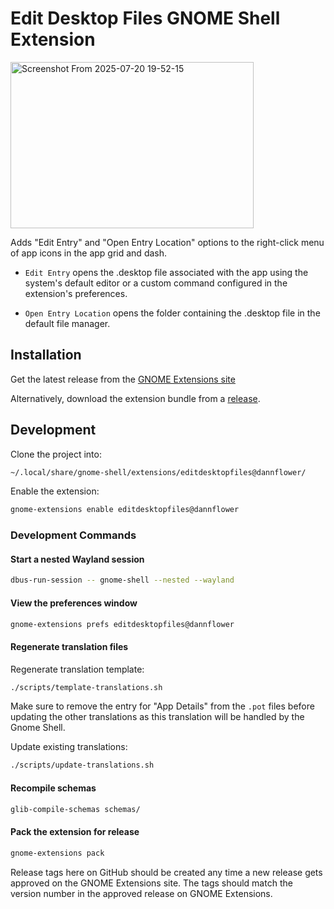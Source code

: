 # Edit Desktop Files GNOME Shell Extension

<img width="389" height="266" alt="Screenshot From 2025-07-20 19-52-15" src="https://github.com/user-attachments/assets/40b702d2-2121-497f-93c5-87bc7840292d" />

Adds "Edit Entry" and "Open Entry Location" options to the right-click menu of app icons in the app grid and dash.

- `Edit Entry` opens the .desktop file associated with the app using the system's default editor or a custom command configured in the extension's preferences.

- `Open Entry Location` opens the folder containing the .desktop file in the default file manager.

## Installation

Get the latest release from the [GNOME Extensions site](https://extensions.gnome.org/extension/7397/edit-desktop-files/)

Alternatively, download the extension bundle from a [release](https://github.com/Dannflower/edit-desktop-files/releases).

## Development

Clone the project into:
```sh
~/.local/share/gnome-shell/extensions/editdesktopfiles@dannflower/
```

Enable the extension:
```sh
gnome-extensions enable editdesktopfiles@dannflower
```

### Development Commands

#### Start a nested Wayland session
```sh
dbus-run-session -- gnome-shell --nested --wayland
```

#### View the preferences window
```sh
gnome-extensions prefs editdesktopfiles@dannflower
```

#### Regenerate translation files
Regenerate translation template:
```sh
./scripts/template-translations.sh
```

Make sure to remove the entry for "App Details" from the `.pot` files before updating the other translations as this translation will be handled by the Gnome Shell.

Update existing translations:
```sh
./scripts/update-translations.sh
```

#### Recompile schemas
```sh
glib-compile-schemas schemas/
```

#### Pack the extension for release
```sh
gnome-extensions pack
```
Release tags here on GitHub should be created any time a new release gets approved on the GNOME Extensions site. The tags should match the version number in the approved release on GNOME Extensions.

